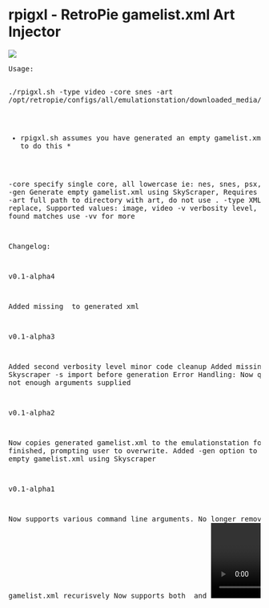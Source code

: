 # rpigxl - RetroPie gamelist.xml Art Injector

<img src="https://i.gyazo.com/ebf503caa9bdbf143852b694c5e14a8b.png">
<pre>
Usage:

./rpigxl.sh -type video -core snes -art /opt/retropie/configs/all/emulationstation/downloaded_media/snes/videos/

* rpigxl.sh assumes you have generated an empty gamelist.xml use -gen to do this *

-core specify single core, all lowercase ie: nes, snes, psx, arcade
-gen  Generate empty gamelist.xml using SkyScraper, Requires -core be set
-art  full path to directory with art, do not use .
-type XML Tag to replace, Supported values: image, video
-v    verbosity level, 1 displays found matches use -vv for more

Changelog:

v0.1-alpha4

Added missing </gameList> to generated xml

v0.1-alpha3

Added second verbosity level
minor code cleanup
Added missing Skyscraper -s import before generation
Error Handling: Now quits when not enough arguments supplied

v0.1-alpha2

Now copies generated gamelist.xml to the emulationstation folder when finished, prompting user to overwrite.
Added -gen option to generate empty gamelist.xml using Skyscraper

v0.1-alpha1

Now supports various command line arguments.
No longer removes gamelist.xml recurisvely
Now supports both <image> and <video> tags
Core specified in command line now.
Added information about intended gamelist.xml preparation
Added GitHub link
</pre>